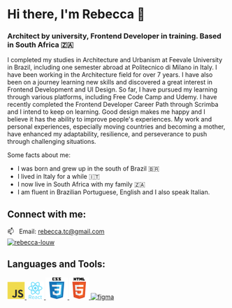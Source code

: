 # Hi there, I'm Rebecca 👋

### Architect by university, Frontend Developer in training. Based in South Africa 🇿🇦


I completed my studies in Architecture and Urbanism at Feevale University in Brazil, including one semester abroad at Politecnico di Milano in Italy. I have been working in the Architecture field for over 7 years.
I have also been on a journey learning new skills and discovered a great interest in Frontend Development and UI Design. So far, I have pursued my learning through various platforms, including Free Code Camp and Udemy. I have recently completed the Frontend Developer Career Path through Scrimba and I intend to keep on learning. 
Good design makes me happy and I believe it has the ability to improve people's experiences.
My work and personal experiences, especially moving countries and becoming a mother, have enhanced my adaptability, resilience, and perseverance to push through challenging situations.

Some facts about me:
- I was born and grew up in the south of Brazil 🇧🇷
- I lived in Italy for a while 🇮🇹 
- I now live in South Africa with my family 🇿🇦
- I am fluent in Brazilian Portuguese, English and I also speak Italian.


## Connect with me:
📫 &nbsp; Email: rebecca.tc@gmail.com
<br>
<a href="https://www.linkedin.com/in/rebecca-muller-louw/" target="blank"><img align="center" src="https://raw.githubusercontent.com/rahuldkjain/github-profile-readme-generator/master/src/images/icons/Social/linked-in-alt.svg" alt="rebecca-louw" height="22" width="30" /></a> 
<br>

## Languages and Tools:
<p align="left"> <a href="https://developer.mozilla.org/en-US/docs/Web/JavaScript" target="_blank" rel="noreferrer"> <img src="https://raw.githubusercontent.com/devicons/devicon/master/icons/javascript/javascript-original.svg" alt="javascript" width="40" height="40"/> </a> <a href="https://reactjs.org/" target="_blank" rel="noreferrer"> <img src="https://raw.githubusercontent.com/devicons/devicon/master/icons/react/react-original-wordmark.svg" alt="react" width="40" height="40"/> </a> 
<a href="https://www.w3schools.com/css/" target="_blank" rel="noreferrer"> <img src="https://raw.githubusercontent.com/devicons/devicon/master/icons/css3/css3-original-wordmark.svg" alt="css3" width="50" height="50"/> </a> 
<a href="https://www.w3schools.com/html/" target="_blank" rel="noreferrer"> <img src="https://raw.githubusercontent.com/devicons/devicon/master/icons/html5/html5-original-wordmark.svg" alt="html5" width="45" height="50"/> </a>  
<a href="https://www.figma.com/" target="_blank" rel="noreferrer"> <img src="https://www.vectorlogo.zone/logos/figma/figma-icon.svg" alt="figma" width="40" height="40"/> </a> </p>




